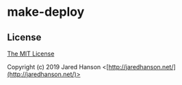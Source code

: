 # make-deploy

## License

[The MIT License](http://opensource.org/licenses/MIT)

Copyright (c) 2019 Jared Hanson <[http://jaredhanson.net/](http://jaredhanson.net/)>
